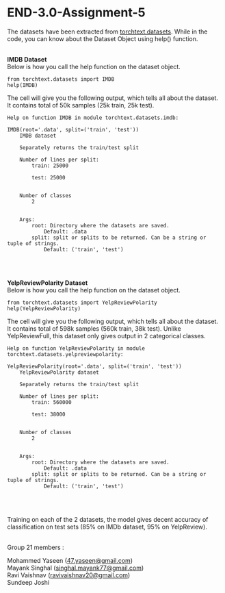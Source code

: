 # END-3.0-Assignment-5

The datasets have been extracted from [torchtext.datasets](https://pytorch.org/text/stable/datasets.html). While in the code, you can know about the Dataset Object using help() function. <br /> <br />

**IMDB Dataset** <br />
Below is how you call the help function on the dataset object.
```
from torchtext.datasets import IMDB
help(IMDB)
``` 
The cell will give you the following output, which tells all about the dataset. It contains total of 50k samples (25k train, 25k test).

```
Help on function IMDB in module torchtext.datasets.imdb:

IMDB(root='.data', split=('train', 'test'))
    IMDB dataset
    
    Separately returns the train/test split
    
    Number of lines per split:
        train: 25000
    
        test: 25000
    
    
    Number of classes
        2
    
    
    Args:
        root: Directory where the datasets are saved.
            Default: .data
        split: split or splits to be returned. Can be a string or tuple of strings.
            Default: ('train', 'test')
```
<br /> <br />

**YelpReviewPolarity Dataset** <br />
Below is how you call the help function on the dataset object.
```
from torchtext.datasets import YelpReviewPolarity
help(YelpReviewPolarity)
``` 
The cell will give you the following output, which tells all about the dataset. It contains total of 598k samples (560k train, 38k test). Unlike YelpReviewFull, this dataset only gives output in 2 categorical classes.

```
Help on function YelpReviewPolarity in module torchtext.datasets.yelpreviewpolarity:

YelpReviewPolarity(root='.data', split=('train', 'test'))
    YelpReviewPolarity dataset
    
    Separately returns the train/test split
    
    Number of lines per split:
        train: 560000
    
        test: 38000
    
    
    Number of classes
        2
    
    
    Args:
        root: Directory where the datasets are saved.
            Default: .data
        split: split or splits to be returned. Can be a string or tuple of strings.
            Default: ('train', 'test')
```
<br /> <br />

Training on each of the 2 datasets, the model gives decent accuracy of classification on test sets (85% on IMDb dataset, 95% on YelpReview). <br /> <br />

Group 21 members : <br />

Mohammed Yaseen (47.yaseen@gmail.com)<br />
Mayank Singhal (singhal.mayank77@gmail.com)<br />
Ravi Vaishnav (ravivaishnav20@gmail.com)<br />
Sundeep Joshi<br />
